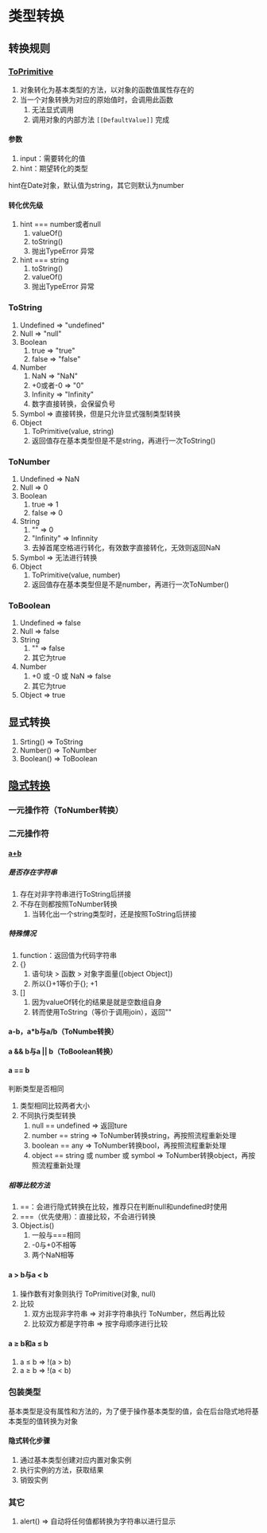 # 类型转换

## 转换规则

### [ToPrimitive](https://juejin.cn/post/6844903864613732360)

1. 对象转化为基本类型的方法，以对象的函数值属性存在的
2. 当一个对象转换为对应的原始值时，会调用此函数
   1. 无法显式调用
   2. 调用对象的内部方法 `[[DefaultValue]]` 完成

#### 参数

1. input：需要转化的值
2. hint：期望转化的类型

hint在Date对象，默认值为string，其它则默认为number

#### 转化优先级

1. hint === number或者null
   1. valueOf()
   2. toString()
   3. 抛出TypeError 异常
2. hint === string
   1. toString()
   2. valueOf()
   3. 抛出TypeError 异常

### ToString

1. Undefined => "undefined"
2. Null => "null"
3. Boolean
   1. true => "true"
   2. false => "false"
4. Number
   1. NaN => "NaN"
   2. +0或者-0 => "0"
   3. Infinity => "Infinity"
   4. 数字直接转换，会保留负号
5. Symbol => 直接转换，但是只允许显式强制类型转换
6. Object
   1. ToPrimitive(value, string)
   2. 返回值存在基本类型但是不是string，再进行一次ToString()

### ToNumber

1. Undefined => NaN
2. Null => 0
3. Boolean
   1. true => 1
   2. false => 0
4. String
   1. "" => 0
   2. "Infinity" => Infinnity
   3. 去掉首尾空格进行转化，有效数字直接转化，无效则返回NaN
5. Symbol => 无法进行转换
6. Object
   1. ToPrimitive(value, number)
   2. 返回值存在基本类型但是不是number，再进行一次ToNumber()

### ToBoolean

1. Undefined => false
2. Null => false
3. String
   1. "" => false
   2. 其它为true
4. Number
   1. +0 或 -0 或 NaN => false
   2. 其它为true
5. Object => true

## 显式转换

1. Srting() => ToString
2. Number() => ToNumber
3. Boolean() => ToBoolean

## [隐式转换](https://juejin.cn/post/6844903864626315277)

### 一元操作符（ToNumber转换）

### 二元操作符

#### [a+b](https://blog.csdn.net/dk2290/article/details/86534595)

##### 是否存在字符串

1. 存在对非字符串进行ToString后拼接
2. 不存在则都按照ToNumber转换
   1. 当转化出一个string类型时，还是按照ToString后拼接

##### 特殊情况

1. function：返回值为代码字符串
2. {}
   1. 语句块 > 函数 > 对象字面量([object Object])
   2. 所以{}+1等价于{}; +1
3. []
   1. 因为valueOf转化的结果是就是空数组自身
   2. 转而使用ToString（等价于调用join），返回""

#### a-b，a*b与a/b（ToNumbe转换）

#### a && b与a || b（ToBoolean转换）

#### a == b

判断类型是否相同

1. 类型相同比较两者大小
2. 不同执行类型转换
   1. null == undefined => 返回ture
   2. number == string => ToNumber转换string，再按照流程重新处理
   3. boolean == any => ToNumber转换bool，再按照流程重新处理
   4. object == string 或 number 或 symbol => ToNumber转换object，再按照流程重新处理

##### 相等比较方法

1. ==：会进行隐式转换在比较，推荐只在判断null和undefined时使用
2. ===（优先使用）：直接比较，不会进行转换
3. Object.is()
   1. 一般与===相同
   2. -0与+0不相等
   3. 两个NaN相等

#### a > b与a < b

1. 操作数有对象则执行 ToPrimitive(对象, null)
2. 比较
   1. 双方出现非字符串 => 对非字符串执行 ToNumber，然后再比较
   2. 比较双方都是字符串 => 按字母顺序进行比较

#### a ≥ b和a ≤ b

1. a ≤ b  => !(a > b)
2. a ≥ b => !(a < b)

### 包装类型

基本类型是没有属性和方法的，为了便于操作基本类型的值，会在后台隐式地将基本类型的值转换为对象

#### 隐式转化步骤

1. 通过基本类型创建对应内置对象实例
2. 执行实例的方法，获取结果
3. 销毁实例

### 其它

1. alert() => 自动将任何值都转换为字符串以进行显示

